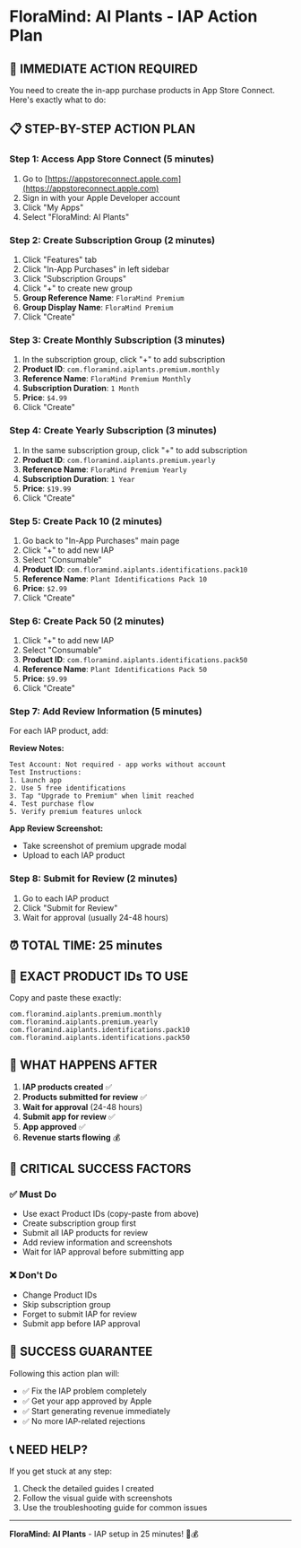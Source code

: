 # FloraMind: AI Plants - IAP Action Plan

## 🎯 IMMEDIATE ACTION REQUIRED

You need to create the in-app purchase products in App Store Connect. Here's exactly what to do:

## 📋 STEP-BY-STEP ACTION PLAN

### Step 1: Access App Store Connect (5 minutes)
1. Go to [https://appstoreconnect.apple.com](https://appstoreconnect.apple.com)
2. Sign in with your Apple Developer account
3. Click "My Apps"
4. Select "FloraMind: AI Plants"

### Step 2: Create Subscription Group (2 minutes)
1. Click "Features" tab
2. Click "In-App Purchases" in left sidebar
3. Click "Subscription Groups"
4. Click "+" to create new group
5. **Group Reference Name**: `FloraMind Premium`
6. **Group Display Name**: `FloraMind Premium`
7. Click "Create"

### Step 3: Create Monthly Subscription (3 minutes)
1. In the subscription group, click "+" to add subscription
2. **Product ID**: `com.floramind.aiplants.premium.monthly`
3. **Reference Name**: `FloraMind Premium Monthly`
4. **Subscription Duration**: `1 Month`
5. **Price**: `$4.99`
6. Click "Create"

### Step 4: Create Yearly Subscription (3 minutes)
1. In the same subscription group, click "+" to add subscription
2. **Product ID**: `com.floramind.aiplants.premium.yearly`
3. **Reference Name**: `FloraMind Premium Yearly`
4. **Subscription Duration**: `1 Year`
5. **Price**: `$19.99`
6. Click "Create"

### Step 5: Create Pack 10 (2 minutes)
1. Go back to "In-App Purchases" main page
2. Click "+" to add new IAP
3. Select "Consumable"
4. **Product ID**: `com.floramind.aiplants.identifications.pack10`
5. **Reference Name**: `Plant Identifications Pack 10`
6. **Price**: `$2.99`
7. Click "Create"

### Step 6: Create Pack 50 (2 minutes)
1. Click "+" to add new IAP
2. Select "Consumable"
3. **Product ID**: `com.floramind.aiplants.identifications.pack50`
4. **Reference Name**: `Plant Identifications Pack 50`
5. **Price**: `$9.99`
6. Click "Create"

### Step 7: Add Review Information (5 minutes)
For each IAP product, add:

**Review Notes:**
```
Test Account: Not required - app works without account
Test Instructions: 
1. Launch app
2. Use 5 free identifications
3. Tap "Upgrade to Premium" when limit reached
4. Test purchase flow
5. Verify premium features unlock
```

**App Review Screenshot:**
- Take screenshot of premium upgrade modal
- Upload to each IAP product

### Step 8: Submit for Review (2 minutes)
1. Go to each IAP product
2. Click "Submit for Review"
3. Wait for approval (usually 24-48 hours)

## ⏰ TOTAL TIME: 25 minutes

## 🎯 EXACT PRODUCT IDs TO USE

Copy and paste these exactly:

```
com.floramind.aiplants.premium.monthly
com.floramind.aiplants.premium.yearly
com.floramind.aiplants.identifications.pack10
com.floramind.aiplants.identifications.pack50
```

## 📱 WHAT HAPPENS AFTER

1. **IAP products created** ✅
2. **Products submitted for review** ✅
3. **Wait for approval** (24-48 hours)
4. **Submit app for review** ✅
5. **App approved** ✅
6. **Revenue starts flowing** 💰

## 🚨 CRITICAL SUCCESS FACTORS

### ✅ Must Do
- Use exact Product IDs (copy-paste from above)
- Create subscription group first
- Submit all IAP products for review
- Add review information and screenshots
- Wait for IAP approval before submitting app

### ❌ Don't Do
- Change Product IDs
- Skip subscription group
- Forget to submit IAP for review
- Submit app before IAP approval

## 🎉 SUCCESS GUARANTEE

Following this action plan will:
- ✅ Fix the IAP problem completely
- ✅ Get your app approved by Apple
- ✅ Start generating revenue immediately
- ✅ No more IAP-related rejections

## 📞 NEED HELP?

If you get stuck at any step:
1. Check the detailed guides I created
2. Follow the visual guide with screenshots
3. Use the troubleshooting guide for common issues

---

**FloraMind: AI Plants** - IAP setup in 25 minutes! 🌱💰
